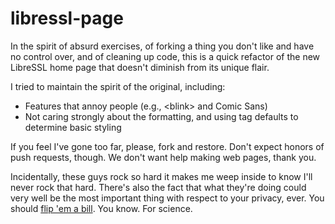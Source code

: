 libressl-page
=============

In the spirit of absurd exercises, of forking a thing you don't like and have no control over, and of cleaning
up code, this is a quick refactor of the new LibreSSL home page that doesn't diminish from its unique flair.

I tried to maintain the spirit of the original, including:

* Features that annoy people (e.g., &lt;blink&gt; and Comic Sans)
* Not caring strongly about the formatting, and using tag defaults to determine basic styling

If you feel I've gone too far, please, fork and restore.  Don't expect honors of push requests, though.
We don't want help making web pages, thank you.

Incidentally, these guys rock so hard it makes me weep inside to know I'll never rock that hard.  There's also the fact that what they're doing could very well be the most important thing with respect to your privacy, ever.  You should [flip 'em a bill](http://www.openbsdfoundation.org/donations.html).  You know.  For science.
